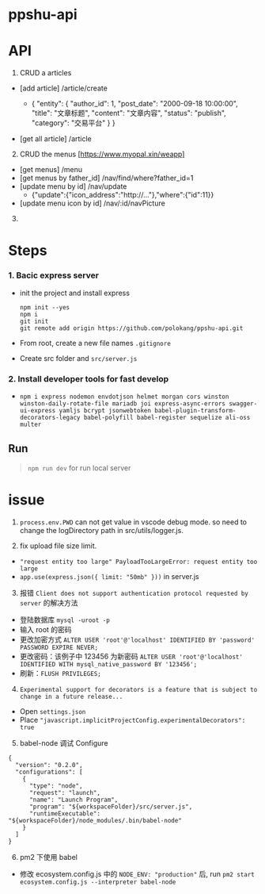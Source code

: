 # ppshu-api

# API

1. CRUD a articles

- [add article] /article/create

  - {
    "entity": {
    "author_id": 1,
    "post_date": "2000-09-18 10:00:00",
    "title": "文章标题",
    "content": "文章内容",
    "status": "publish",
    "category": "交易平台"
    }
    }

- [get all article] /article

2. CRUD the menus [https://www.myopal.xin/weapp]

- [get menus] /menu
- [get menus by father_id] /nav/find/where?father_id=1
- [update menu by id] /nav/update
  - {"update":{"icon_address":"http://..."},"where":{"id":11}}
- [update menu icon by id] /nav/:id/navPicture

3.

# Steps

### 1. Bacic express server

- init the project and install express

  ```
  npm init --yes
  npm i
  git init
  git remote add origin https://github.com/polokang/ppshu-api.git
  ```

- From root, create a new file names `.gitignore`
- Create src folder and `src/server.js`

### 2. Install developer tools for fast develop

- `npm i express nodemon envdotjson helmet morgan cors winston winston-daily-rotate-file mariadb joi express-async-errors swagger-ui-express yamljs bcrypt jsonwebtoken babel-plugin-transform-decorators-legacy babel-polyfill babel-register sequelize ali-oss multer`

## Run

> `npm run dev` for run local server

# issue

1. `process.env.PWD` can not get value in vscode debug mode. so need to change the logDirectory path in src/utils/logger.js.

2. fix upload file size limit.

- `"request entity too large" PayloadTooLargeError: request entity too large`
- `app.use(express.json({ limit: "50mb" }))` in server.js

3. 报错 `Client does not support authentication protocol requested by server` 的解决方法

- 登陆数据库 `mysql -uroot -p`
- 输入 root 的密码
- 更改加密方式 `ALTER USER 'root'@'localhost' IDENTIFIED BY 'password' PASSWORD EXPIRE NEVER;`
- 更改密码：该例子中 123456 为新密码 `ALTER USER 'root'@'localhost' IDENTIFIED WITH mysql_native_password BY '123456';`
- 刷新：`FLUSH PRIVILEGES;`

4. `Experimental support for decorators is a feature that is subject to change in a future release...`

- Open `settings.json`
- Place `"javascript.implicitProjectConfig.experimentalDecorators": true`

5. babel-node 调试 Configure

```
{
  "version": "0.2.0",
  "configurations": [
    {
      "type": "node",
      "request": "launch",
      "name": "Launch Program",
      "program": "${workspaceFolder}/src/server.js",
      "runtimeExecutable": "${workspaceFolder}/node_modules/.bin/babel-node"
    }
  ]
}
```

6. pm2 下使用 babel

- 修改 ecosystem.config.js 中的 `NODE_ENV: "production"` 后, run `pm2 start ecosystem.config.js --interpreter babel-node`
